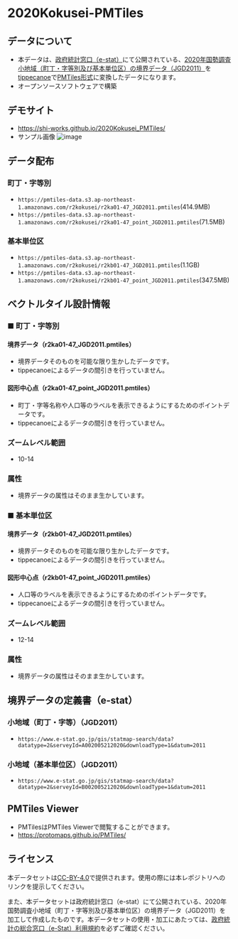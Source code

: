 # 2020Kokusei-PMTiles

## データについて
- 本データは、[政府統計窓口（e-stat）](https://www.e-stat.go.jp/)にて公開されている、[2020年国勢調査小地域（町丁・字等別及び基本単位区）の境界データ（JGD2011）](https://www.e-stat.go.jp/gis/statmap-search?page=1&type=2&aggregateUnitForBoundary=A&toukeiCode=00200521)を[tippecanoe](https://github.com/felt/tippecanoe)で[PMTiles形式](https://github.com/protomaps/PMTiles)に変換したデータになります。
- オープンソースソフトウェアで構築

## デモサイト
- https://shi-works.github.io/2020Kokusei_PMTiles/
- サンプル画像
![image](https://user-images.githubusercontent.com/71203808/227753143-b5050ccb-3e4d-4b29-8778-5fe4ba2fc3d0.png)

## データ配布
### 町丁・字等別
- `https://pmtiles-data.s3.ap-northeast-1.amazonaws.com/r2kokusei/r2ka01-47_JGD2011.pmtiles`(414.9MB)
- `https://pmtiles-data.s3.ap-northeast-1.amazonaws.com/r2kokusei/r2ka01-47_point_JGD2011.pmtiles`(71.5MB)

### 基本単位区
- `https://pmtiles-data.s3.ap-northeast-1.amazonaws.com/r2kokusei/r2kb01-47_JGD2011.pmtiles`(1.1GB)
- `https://pmtiles-data.s3.ap-northeast-1.amazonaws.com/r2kokusei/r2kb01-47_point_JGD2011.pmtiles`(347.5MB)

## ベクトルタイル設計情報
### ■ 町丁・字等別
#### 境界データ（r2ka01-47_JGD2011.pmtiles）
- 境界データそのものを可能な限り生かしたデータです。
- tippecanoeによるデータの間引きを行っていません。

#### 図形中⼼点（r2ka01-47_point_JGD2011.pmtiles）
- 町丁・字等名称や人口等のラベルを表示できるようにするためのポイントデータです。
- tippecanoeによるデータの間引きを行っていません。

### ズームレベル範囲
- 10-14

### 属性
- 境界データの属性はそのまま生かしています。

### ■ 基本単位区
#### 境界データ（r2kb01-47_JGD2011.pmtiles）
- 境界データそのものを可能な限り生かしたデータです。
- tippecanoeによるデータの間引きを行っていません。

#### 図形中⼼点（r2kb01-47_point_JGD2011.pmtiles）
- 人口等のラベルを表示できるようにするためのポイントデータです。
- tippecanoeによるデータの間引きを行っていません。

### ズームレベル範囲
- 12-14

### 属性
- 境界データの属性はそのまま生かしています。

## 境界データの定義書（e-stat）
### 小地域（町丁・字等）（JGD2011）
- `https://www.e-stat.go.jp/gis/statmap-search/data?datatype=2&serveyId=A002005212020&downloadType=1&datum=2011`
### 小地域（基本単位区）（JGD2011）
- `https://www.e-stat.go.jp/gis/statmap-search/data?datatype=2&serveyId=B002005212020&downloadType=1&datum=2011`

## PMTiles Viewer
- PMTilesはPMTiles Viewerで閲覧することができます。
- https://protomaps.github.io/PMTiles/

## ライセンス
本データセットは[CC-BY-4.0](https://github.com/shi-works/2020Kokusei_PMTiles/blob/main/LICENSE)で提供されます。使用の際には本レポジトリへのリンクを提示してください。

また、本データセットは政府統計窓口（e-stat）にて公開されている、2020年国勢調査小地域（町丁・字等別及び基本単位区）の境界データ（JGD2011）を加工して作成したものです。本データセットの使用・加工にあたっては、[政府統計の総合窓口（e-Stat）利用規約](https://www.e-stat.go.jp/terms-of-use)を必ずご確認ください。
